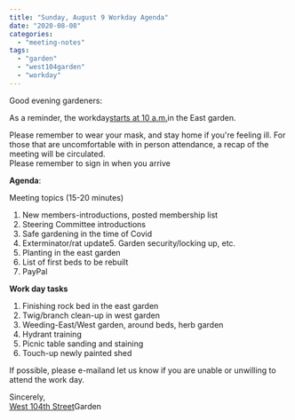 ```yaml
---
title: "Sunday, August 9 Workday Agenda"
date: "2020-08-08"
categories: 
  - "meeting-notes"
tags: 
  - "garden"
  - "west104garden"
  - "workday"
---
```


Good evening gardeners:

As a reminder, the workday[starts at 10 a.m.](x-apple-data-detectors://0)in the East garden.

Please remember to wear your mask, and stay home if you're feeling ill. For those that are uncomfortable with in person attendance, a recap of the meeting will be circulated.  
Please remember to sign in when you arrive

**Agenda**:

Meeting topics (15-20 minutes)

1. New members-introductions, posted membership list
2. Steering Committee introductions
3. Safe gardening in the time of Covid
4. Exterminator/rat update5. Garden security/locking up, etc.
5. Planting in the east garden
6. List of first beds to be rebuilt
7. PayPal

**Work day tasks**

1. Finishing rock bed in the east garden
2. Twig/branch clean-up in west garden
3. Weeding-East/West garden, around beds, herb garden
4. Hydrant training
5. Picnic table sanding and staining
6. Touch-up newly painted shed

If possible, please e-mailand let us know if you are unable or unwilling to attend the work day.

Sincerely,  
[West 104th Street](x-apple-data-detectors://1)Garden
